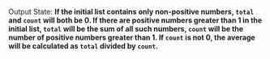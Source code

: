 Output State: **If the initial list contains only non-positive numbers, `total` and `count` will both be 0. If there are positive numbers greater than 1 in the initial list, `total` will be the sum of all such numbers, `count` will be the number of positive numbers greater than 1. If `count` is not 0, the average will be calculated as `total` divided by `count`.**